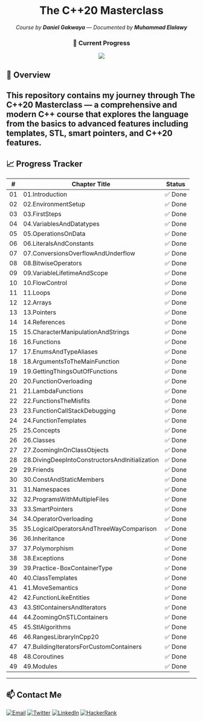 <h1 align="center">The C++20 Masterclass</h1>

<p align="center"><em>Course by <strong>Daniel Gakwaya</strong> — Documented by <strong>Muhammad Elalawy</strong></em></p>

<h3 align="center">🚧 Current Progress</h3>

<p align="center">
  <img src="https://img.shields.io/badge/Progress-100%25-lightgrey?style=for-the-badge&logo=c%2B%2B" />
</p>



## 📘 Overview

This repository contains my journey through **The C++20 Masterclass** — a comprehensive and modern C++ course that explores the language from the basics to advanced features including templates, STL, smart pointers, and C++20 features.
---

## 📈 Progress Tracker

| #  | Chapter Title                                  | Status |
| -- | ---------------------------------------------- | ------ |
| 01 | 01.Introduction                                | ✅ Done |
| 02 | 02.EnvironmentSetup                            | ✅ Done |
| 03 | 03.FirstSteps                                  | ✅ Done |
| 04 | 04.VariablesAndDatatypes                       | ✅ Done |
| 05 | 05.OperationsOnData                            | ✅ Done |
| 06 | 06.LiteralsAndConstants                        | ✅ Done |
| 07 | 07.ConversionsOverflowAndUnderflow             | ✅ Done |
| 08 | 08.BitwiseOperators                            | ✅ Done |
| 09 | 09.VariableLifetimeAndScope                    | ✅ Done |
| 10 | 10.FlowControl                                 | ✅ Done |
| 11 | 11.Loops                                       | ✅ Done |
| 12 | 12.Arrays                                      | ✅ Done |
| 13 | 13.Pointers                                    | ✅ Done |
| 14 | 14.References                                  | ✅ Done |
| 15 | 15.CharacterManipulationAndStrings             | ✅ Done |
| 16 | 16.Functions                                   | ✅ Done |
| 17 | 17.EnumsAndTypeAliases                         | ✅ Done |
| 18 | 18.ArgumentsToTheMainFunction                  | ✅ Done |
| 19 | 19.GettingThingsOutOfFunctions                 | ✅ Done |
| 20 | 20.FunctionOverloading                         | ✅ Done |
| 21 | 21.LambdaFunctions                             | ✅ Done |
| 22 | 22.FunctionsTheMisfits                         | ✅ Done |
| 23 | 23.FunctionCallStackDebugging                  | ✅ Done |
| 24 | 24.FunctionTemplates                           | ✅ Done |
| 25 | 25.Concepts                                    | ✅ Done |
| 26 | 26.Classes                                     | ✅ Done |
| 27 | 27.ZoomingInOnClassObjects                     | ✅ Done |
| 28 | 28.DivingDeepIntoConstructorsAndInitialization | ✅ Done |
| 29 | 29.Friends                                     | ✅ Done |
| 30 | 30.ConstAndStaticMembers                       | ✅ Done |
| 31 | 31.Namespaces                                  | ✅ Done |
| 32 | 32.ProgramsWithMultipleFiles                   | ✅ Done |
| 33 | 33.SmartPointers                               | ✅ Done |
| 34 | 34.OperatorOverloading                         | ✅ Done |
| 35 | 35.LogicalOperatorsAndThreeWayComparison       | ✅ Done |
| 36 | 36.Inheritance                                 | ✅ Done |
| 37 | 37.Polymorphism                                | ✅ Done |
| 38 | 38.Exceptions                                  | ✅ Done |
| 39 | 39.Practice-BoxContainerType                   | ✅ Done |
| 40 | 40.ClassTemplates                              | ✅ Done |
| 41 | 41.MoveSemantics                               | ✅ Done |
| 42 | 42.FunctionLikeEntities                        | ✅ Done |
| 43 | 43.StlContainersAndIterators                   | ✅ Done |
| 44 | 44.ZoomingOnSTLContainers                      | ✅ Done |
| 45 | 45.StlAlgorithms                               | ✅ Done |
| 46 | 46.RangesLibraryInCpp20                        | ✅ Done |
| 47 | 47.BuildingIteratorsForCustomContainers        | ✅ Done |
| 48 | 48.Coroutines                                  | ✅ Done |
| 49 | 49.Modules                                     | ✅ Done |

---


## 📫 Contact Me

<p align="left">
  <a href="mailto:mohamedelalawey7@gmail.com"><img src="https://img.shields.io/badge/Gmail-D14836?style=flat&logo=gmail&logoColor=white" alt="Email" /></a>
  <a href="https://twitter.com/elalawey" target="_blank"><img src="https://img.shields.io/badge/Twitter-1DA1F2?style=flat&logo=twitter&logoColor=white" alt="Twitter" /></a>
  <a href="https://linkedin.com/in/elalawy" target="_blank"><img src="https://img.shields.io/badge/LinkedIn-0077B5?style=flat&logo=linkedin&logoColor=white" alt="LinkedIn" /></a>
  <a href="https://www.hackerrank.com/mohamedelalawey7" target="_blank"><img src="https://img.shields.io/badge/HackerRank-2EC866?style=flat&logo=HackerRank&logoColor=white" alt="HackerRank" /></a>
</p>

